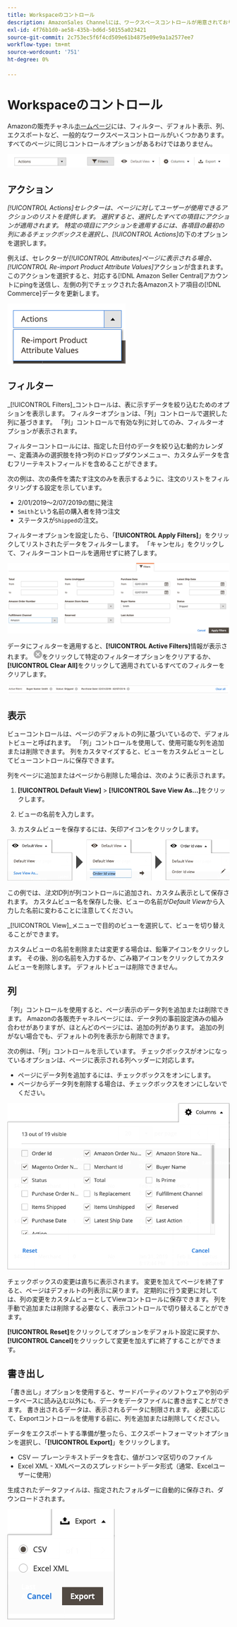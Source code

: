 ```yaml
---
title: Workspaceのコントロール
description: AmazonSales Channelには、ワークスペースコントロールが用意されており、リストの検索、情報の表示、簡単な操作、アクションの適用を行うことができます。
exl-id: 4f76b1d0-ae58-435b-bd6d-50155a023421
source-git-commit: 2c753ec5f6f4cd509e61b4875e09e9a1a2577ee7
workflow-type: tm+mt
source-wordcount: '751'
ht-degree: 0%

---
```


# Workspaceのコントロール

Amazonの販売チャネル[ホームページ](./amazon-sales-channel-home.md)には、フィルター、デフォルト表示、列、エクスポートなど、一般的なワークスペースコントロールがいくつかあります。 すべてのページに同じコントロールオプションがあるわけではありません。

![AmazonSales Channelワークスペースのコントロールの例](assets/amazon-workspace-controls.png)

## アクション

_[!UICONTROL Actions]_セレクターは、ページに対してユーザーが使用できるアクションのリストを提供します。 選択すると、選択したすべての項目にアクションが適用されます。 特定の項目にアクションを適用するには、各項目の最初の列にあるチェックボックスを選択し、_[!UICONTROL Actions]_&#x200B;の下のオプションを選択します。

例えば、セレクターが&#x200B;_[!UICONTROL Attributes]_ページに表示される場合、_[!UICONTROL Re-import Product Attribute Values]_&#x200B;アクションが含まれます。 このアクションを選択すると、対応する[!DNL Amazon Seller Central]アカウントにpingを送信し、左側の列でチェックされた各Amazonストア項目の[!DNL Commerce]データを更新します。

![アクションメニューの例](assets/amazon-sales-channel-home-actions-option.png)

## フィルター

_[!UICONTROL Filters]_コントロールは、表に示すデータを絞り込むためのオプションを表示します。 フィルターオプションは、「列」コントロールで選択した列に基づきます。 「列」コントロールで有効な列に対してのみ、フィルターオプションが表示されます。

フィルターコントロールには、指定した日付のデータを絞り込む動的カレンダー、定義済みの選択肢を持つ列のドロップダウンメニュー、カスタムデータを含むフリーテキストフィールドを含めることができます。

次の例は、次の条件を満たす注文のみを表示するように、注文のリストをフィルタリングする設定を示しています。

- 2/01/2019～2/07/2019の間に発注
- `Smith`という名前の購入者を持つ注文
- ステータスが`Shipped`の注文。

フィルターオプションを設定したら、「**[!UICONTROL Apply Filters]**」をクリックしてリストされたデータをフィルターします。 「キャンセル」をクリックして、フィルターコントロールを適用せずに終了します。

![フィルターの制御例](assets/workspace-controls-filters.png)

データにフィルターを適用すると、**[!UICONTROL Active Filters]**&#x200B;情報が表示されます。 ![フィルターをクリアアイコン](assets/x-icon-clear-filters.png)をクリックして特定のフィルターオプションをクリアするか、**[!UICONTROL Clear All]**&#x200B;をクリックして適用されているすべてのフィルターをクリアします。

![アクティブなフィルターの例](assets/applied-filters-line.png)

## 表示

ビューコントロールは、ページのデフォルトの列に基づいているので、デフォルトビューと呼ばれます。 「列」コントロールを使用して、使用可能な列を追加または削除できます。 列をカスタマイズすると、ビューをカスタムビューとしてビューコントロールに保存できます。

列をページに追加またはページから削除した場合は、次のように表示されます。

1. **[!UICONTROL Default View]** > **[!UICONTROL Save View As...]**&#x200B;をクリックします。

1. ビューの名前を入力します。

1. カスタムビューを保存するには、矢印アイコンをクリックします。

![ビューコントロールの例](assets/workspace-controls-view.png)

この例では、_注文ID_&#x200B;列が列コントロールに追加され、カスタム表示として保存されます。 カスタムビュー名を保存した後、ビューの名前が&#x200B;_Default View_&#x200B;から入力した名前に変わることに注意してください。

_[!UICONTROL View]_メニューで目的のビューを選択して、ビューを切り替えることができます。

カスタムビューの名前を削除または変更する場合は、鉛筆アイコンをクリックします。 その後、別の名前を入力するか、ごみ箱アイコンをクリックしてカスタムビューを削除します。 デフォルトビューは削除できません。

## 列

「列」コントロールを使用すると、ページ表示のデータ列を追加または削除できます。 Amazonの各販売チャネルページには、データ列の事前設定済みの組み合わせがありますが、ほとんどのページには、追加の列があります。 追加の列がない場合でも、デフォルトの列を表示から削除できます。

次の例は、「列」コントロールを示しています。 チェックボックスがオンになっているオプションは、ページに表示される列ヘッダーに対応します。

- ページにデータ列を追加するには、チェックボックスをオンにします。
- ページからデータ列を削除する場合は、チェックボックスをオンにしないでください。

![列の制御例](assets/workspace-controls-columns.png)

チェックボックスの変更は直ちに表示されます。 変更を加えてページを終了すると、ページはデフォルトの列表示に戻ります。 定期的に行う変更に対しては、列の変更をカスタムビューとしてViewコントロールに保存できます。 列を手動で追加または削除する必要なく、表示コントロールで切り替えることができます。

**[!UICONTROL Reset]**&#x200B;をクリックしてオプションをデフォルト設定に戻すか、**[!UICONTROL Cancel]**&#x200B;をクリックして変更を加えずに終了することができます。

## 書き出し

「書き出し」オプションを使用すると、サードパーティのソフトウェアや別のデータベースに読み込む以外にも、データをデータファイルに書き出すことができます。 書き出されるデータは、表示されるデータに制限されます。 必要に応じて、Exportコントロールを使用する前に、列を追加または削除してください。

データをエクスポートする準備が整ったら、エクスポートフォーマットオプションを選択し、「**[!UICONTROL Export]**」をクリックします。

- CSV — プレーンテキストデータを含む、値がコンマ区切りのファイル
- Excel XML - XMLベースのスプレッドシートデータ形式（通常、Excelユーザーに使用）

生成されたデータファイルは、指定されたフォルダーに自動的に保存され、ダウンロードされます。

![書き出しコントロール](assets/workspace-controls-export.png)
